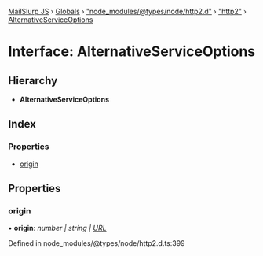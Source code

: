 [MailSlurp JS](../README.md) › [Globals](../globals.md) › ["node_modules/@types/node/http2.d"](../modules/_node_modules__types_node_http2_d_.md) › ["http2"](../modules/_node_modules__types_node_http2_d_._http2_.md) › [AlternativeServiceOptions](_node_modules__types_node_http2_d_._http2_.alternativeserviceoptions.md)

# Interface: AlternativeServiceOptions

## Hierarchy

* **AlternativeServiceOptions**

## Index

### Properties

* [origin](_node_modules__types_node_http2_d_._http2_.alternativeserviceoptions.md#origin)

## Properties

###  origin

• **origin**: *number | string | [URL](../classes/_node_modules__types_node_url_d_._url_.url.md)*

Defined in node_modules/@types/node/http2.d.ts:399
